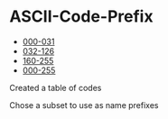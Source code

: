 # ASCII-Code-Prefix

- [000-031](ASCII-Table-000-031.md)
- [032-126](ASCII-Table-032-126.md)
- [160-255](ASCII-Table-160-255.md)
- [000-255](ASCII-Table-000-255.md)
 

Created a table of codes

Chose a subset to use as name prefixes
